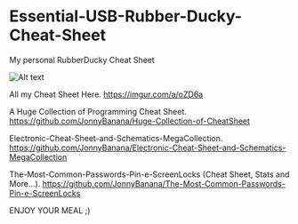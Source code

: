 # Essential-USB-Rubber-Ducky-Cheat-Sheet
My personal RubberDucky Cheat Sheet

![Alt text](https://i.imgur.com/nLn3BZS.png "My personal RubberDucky Cheat Sheet JonnyBanana")


All my Cheat Sheet Here.
https://imgur.com/a/oZD6a 

A Huge Collection of Programming Cheat Sheet.
https://github.com/JonnyBanana/Huge-Collection-of-CheatSheet 

Electronic-Cheat-Sheet-and-Schematics-MegaCollection.
https://github.com/JonnyBanana/Electronic-Cheat-Sheet-and-Schematics-MegaCollection 

The-Most-Common-Passwords-Pin-e-ScreenLocks (Cheat Sheet, Stats and More...).
https://github.com/JonnyBanana/The-Most-Common-Passwords-Pin-e-ScreenLocks 

ENJOY YOUR MEAL ;)



